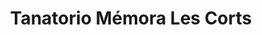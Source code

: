 ---
title: "Tanatorio Mémora Les Corts"
url: /barcelona/tanatorio-memora-les-corts/
shop: directores de funerarias
---